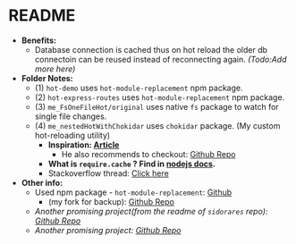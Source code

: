# README

- **Benefits:**
  - Database connection is cached thus on hot reload the older db connectoin can be reused instead of reconnecting again. *(Todo:Add more here)*
- **Folder Notes:**
  - (1) `hot-demo` uses `hot-module-replacement` npm package.
  - (2) `hot-express-routes` uses `hot-module-replacement` npm package.
  - (3) `me_FsOneFileHot/original` uses native `fs` package to watch for single file changes.
  - (4) `me_nestedHotWithChokidar` uses `chokidar` package. (My custom hot-reloading utility)
    - **Inspiration: [Article](https://codeburst.io/dont-use-nodemon-there-are-better-ways-fc016b50b45e)**
      - He also recommends to checkout: [Github Repo](https://github.com/glenjamin/ultimate-hot-reloading-example)
    - **What is `require.cache` ? Find in [nodejs docs](https://nodejs.org/api/modules.html#requirecache).**
    - Stackoverflow thread: [Click here](https://stackoverflow.com/questions/1972242/how-to-auto-reload-files-in-node-js)
- **Other info:**
  - Used npm package - `hot-module-replacement`: [Github](https://github.com/sidorares/hot-module-replacement)
    - (my fork for backup): [Github Repo](https://github.com/sahilrajput03/hot-module-replacement )
  - *Another promising project(from the readme of `sidorares` repo): [Github Repo](https://github.com/darul75/express-hot-reload)*
  - *Another promising project: [Github Repo](https://github.com/shimondoodkin/node-hot-reload)*
